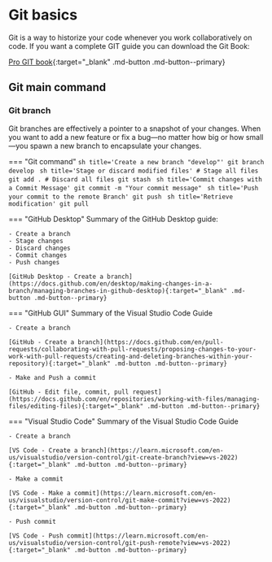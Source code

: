 # Git basics
Git is a way to historize your code whenever you work collaboratively on code. If you want a complete GIT guide you can download the Git Book:

[Pro GIT book](https://git-scm.com/book/en/v2){:target="_blank" .md-button .md-button--primary}

## Git main command

### Git branch

Git branches are effectively a pointer to a snapshot of your changes. When you want to add a new feature or fix a bug—no matter how big or how small—you spawn a new branch to encapsulate your changes.

=== "Git command"
    ```sh title='Create a new branch "develop"'
    git branch develop
    ```
    ```sh title='Stage or discard modified files'
    # Stage all files
    git add .
    # Discard all files
    git stash
    ```
    ```sh title='Commit changes with a Commit Message'
    git commit -m "Your commit message"
    ```
    ```sh title='Push your commit to the remote Branch'
    git push
    ```
    ```sh title='Retrieve modification'
    git pull
    ```

=== "GitHub Desktop"
    Summary of the GitHub Desktop guide:

    - Create a branch
    - Stage changes
    - Discard changes
    - Commit changes
    - Push changes

    [GitHub Desktop - Create a branch](https://docs.github.com/en/desktop/making-changes-in-a-branch/managing-branches-in-github-desktop){:target="_blank" .md-button .md-button--primary}

=== "GitHub GUI"
    Summary  of the Visual Studio Code Guide

    - Create a branch

    [GitHub - Create a branch](https://docs.github.com/en/pull-requests/collaborating-with-pull-requests/proposing-changes-to-your-work-with-pull-requests/creating-and-deleting-branches-within-your-repository){:target="_blank" .md-button .md-button--primary}

    - Make and Push a commit

    [GitHub - Edit file, commit, pull request](https://docs.github.com/en/repositories/working-with-files/managing-files/editing-files){:target="_blank" .md-button .md-button--primary}

=== "Visual Studio Code"
    Summary  of the Visual Studio Code Guide

    - Create a branch

    [VS Code - Create a branch](https://learn.microsoft.com/en-us/visualstudio/version-control/git-create-branch?view=vs-2022){:target="_blank" .md-button .md-button--primary}

    - Make a commit

    [VS Code - Make a commit](https://learn.microsoft.com/en-us/visualstudio/version-control/git-make-commit?view=vs-2022){:target="_blank" .md-button .md-button--primary}

    - Push commit

    [VS Code - Push commit](https://learn.microsoft.com/en-us/visualstudio/version-control/git-push-remote?view=vs-2022){:target="_blank" .md-button .md-button--primary}
